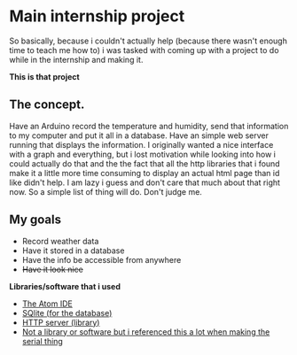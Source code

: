 <h1> Main internship project </h1>
<p> So basically, because i couldn't actually help (because there wasn't enough time to teach me how to)
i was tasked with coming up with a project to do while in the internship and making it.<br></p>
<p><strong>This is that project</strong><br></p>
<h2>The concept.</h2>
<p>Have an Arduino record the temperature and humidity, send that information to my computer
and put it all in a database. Have an simple web server running that displays the information.
I originally wanted a nice interface with a graph and everything, but i lost motivation while
looking into how i could actually do that and the the fact that all the http libraries that i found make
it a little more time consuming to display an actual html page than id like didn't help. I am lazy i guess
and don't care that much about that right now. So a simple list of thing will do. Don't judge me.<br></p>
<h2> My goals </h2>
<ul>
  <li> Record weather data </li>
  <li> Have it stored in a database </li>
  <li> Have the info be accessible from anywhere </li>
  <li><strike>Have it look nice</strike></li>
</ul>
<p><strong> Libraries/software that i used </strong></p>
<ul>
  <li> <a href="https://atom.io/">The Atom IDE</a> </li>
  <li> <a href="https://www.sqlite.org/index.html">SQlite (for the database)</a> </li>
  <li> <a href="https://github.com/etr/libhttpserver">HTTP server (library)</a> </li>
  <li> <a href="https://github.com/xanthium-enterprises/Serial-Port-Programming-on-Linux/blob/master/USB2SERIAL_Read/Reciever%20(PC%20Side)/SerialPort_read.c"> Not a library or software but i referenced this a lot when making the serial thing</a> </li>
</ul>
